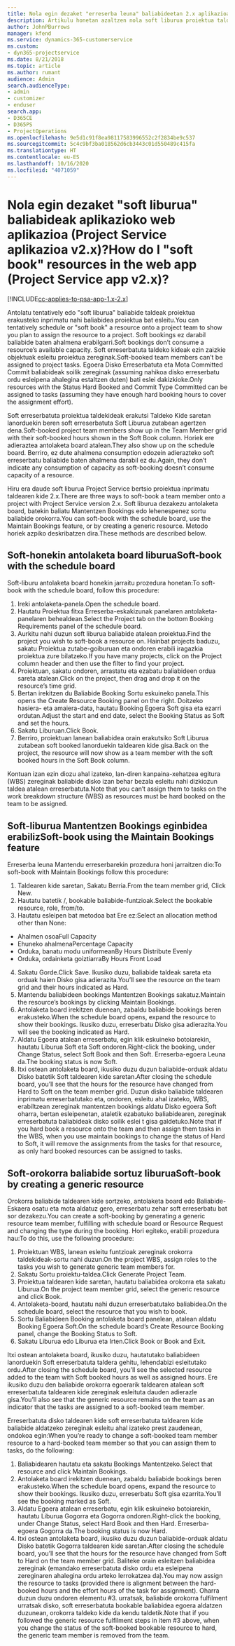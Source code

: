 ```yaml
---
title: Nola egin dezaket "erreserba leuna" baliabideetan 2.x aplikazioaren bertsioan?
description: Artikulu honetan azaltzen nola soft liburua proiektua taldekideak Project Service batekin.
author: JohnPBurrows
manager: kfend
ms.service: dynamics-365-customerservice
ms.custom:
- dyn365-projectservice
ms.date: 8/21/2018
ms.topic: article
ms.author: rumant
audience: Admin
search.audienceType:
- admin
- customizer
- enduser
search.app:
- D365CE
- D365PS
- ProjectOperations
ms.openlocfilehash: 9e5d1c91f8ea98117583996552c2f2834be9c537
ms.sourcegitcommit: 5c4c9bf3ba018562d6cb3443c01d550489c415fa
ms.translationtype: HT
ms.contentlocale: eu-ES
ms.lasthandoff: 10/16/2020
ms.locfileid: "4071059"
---
```

# <a name="how-do-i-soft-book-resources-in-the-web-app-project-service-app-v2x"></a><span data-ttu-id="da258-103">Nola egin dezaket "soft liburua" baliabideak aplikazioko web aplikazioa (Project Service aplikazioa v2.x)?</span><span class="sxs-lookup"><span data-stu-id="da258-103">How do I "soft book" resources in the web app (Project Service app v2.x)?</span></span>

[!INCLUDE[cc-applies-to-psa-app-1.x-2.x](../includes/cc-applies-to-psa-app-1x-2x.md)]

<span data-ttu-id="da258-104">Antolatu tentatively edo "soft liburua" baliabide taldeak proiektua erakusteko inprimatu nahi baliabidea proiektua bat esleitu.</span><span class="sxs-lookup"><span data-stu-id="da258-104">You can tentatively schedule or "soft book" a resource onto a project team to show you plan to assign the resource to a project.</span></span> <span data-ttu-id="da258-105">Soft bookings ez darabil baliabide baten ahalmena erabilgarri.</span><span class="sxs-lookup"><span data-stu-id="da258-105">Soft bookings don’t consume a resource’s available capacity.</span></span> <span data-ttu-id="da258-106">Soft erreserbatuta taldeko kideak ezin zaizkie objektuak esleitu proiektua zereginak.</span><span class="sxs-lookup"><span data-stu-id="da258-106">Soft-booked team members can’t be assigned to project tasks.</span></span> <span data-ttu-id="da258-107">Egoera Disko Erreserbatuta eta Mota Committed Commit baliabideak soilik zereginak (assuming nahikoa disko erreserbatu ordu esleipena ahalegina estaltzen duten) bati eslei dakizkioke.</span><span class="sxs-lookup"><span data-stu-id="da258-107">Only resources with the Status Hard Booked and Commit Type Committed can be assigned to tasks (assuming they have enough hard booking hours to cover the assignment effort).</span></span>

<span data-ttu-id="da258-108">Soft erreserbatuta proiektua taldekideak erakutsi Taldeko Kide saretan lanorduekin beren soft erreserbatuta Soft Liburua zutabean agertzen dena.</span><span class="sxs-lookup"><span data-stu-id="da258-108">Soft-booked project team members show up in the Team Member grid with their soft-booked hours shown in the Soft Book column.</span></span> <span data-ttu-id="da258-109">Horiek ere adieraztea antolaketa board atalean.</span><span class="sxs-lookup"><span data-stu-id="da258-109">They also show up on the schedule board.</span></span> <span data-ttu-id="da258-110">Berriro, ez dute ahalmena consumption edozein adierazteko soft erreserbatu baliabide baten ahalmena darabil ez du.</span><span class="sxs-lookup"><span data-stu-id="da258-110">Again, they don’t indicate any consumption of capacity as soft-booking doesn’t consume capacity of a resource.</span></span>

<span data-ttu-id="da258-111">Hiru era daude soft liburua Project Service bertsio proiektua inprimatu taldearen kide 2.x.</span><span class="sxs-lookup"><span data-stu-id="da258-111">There are three ways to soft-book a team member onto a project with Project Service version 2.x.</span></span> <span data-ttu-id="da258-112">Soft liburua dezakezu antolaketa board, batekin baliatu Mantentzen Bookings edo lehenespenez sortu baliabide orokorra.</span><span class="sxs-lookup"><span data-stu-id="da258-112">You can soft-book with the schedule board, use the Maintain Bookings feature, or by creating a generic resource.</span></span> <span data-ttu-id="da258-113">Metodo horiek azpiko deskribatzen dira.</span><span class="sxs-lookup"><span data-stu-id="da258-113">These methods are described below.</span></span>

## <a name="soft-book-with-the-schedule-board"></a><span data-ttu-id="da258-114">Soft-honekin antolaketa board liburua</span><span class="sxs-lookup"><span data-stu-id="da258-114">Soft-book with the schedule board</span></span>

<span data-ttu-id="da258-115">Soft-liburu antolaketa board honekin jarraitu prozedura honetan:</span><span class="sxs-lookup"><span data-stu-id="da258-115">To soft-book with the schedule board, follow this procedure:</span></span> 
1. <span data-ttu-id="da258-116">Ireki antolaketa-panela.</span><span class="sxs-lookup"><span data-stu-id="da258-116">Open the schedule board.</span></span>
2. <span data-ttu-id="da258-117">Hautatu Proiektua fitxa Erreserba-eskakizunak panelaren antolaketa-panelaren behealdean.</span><span class="sxs-lookup"><span data-stu-id="da258-117">Select the Project tab on the bottom Booking Requirements panel of the schedule board.</span></span>
3. <span data-ttu-id="da258-118">Aurkitu nahi duzun soft liburua baliabide atalean proiektua.</span><span class="sxs-lookup"><span data-stu-id="da258-118">Find the project you wish to soft-book a resource on.</span></span> <span data-ttu-id="da258-119">Hainbat projects baduzu, sakatu Proiektua zutabe-goiburuan eta ondoren erabili iragazkia proiektua zure bilatzeko.</span><span class="sxs-lookup"><span data-stu-id="da258-119">If you have many projects, click on the Project column header and then use the filter to find your project.</span></span>
4. <span data-ttu-id="da258-120">Proiektuan, sakatu ondoren, arrastatu eta ezabatu baliabideen ordua sareta atalean.</span><span class="sxs-lookup"><span data-stu-id="da258-120">Click on the project, then drag and drop it on the resource’s time grid.</span></span>
5. <span data-ttu-id="da258-121">Bertan irekitzen du Baliabide Booking Sortu eskuineko panela.</span><span class="sxs-lookup"><span data-stu-id="da258-121">This opens the Create Resource Booking panel on the right.</span></span> <span data-ttu-id="da258-122">Doitzeko hasiera- eta amaiera-data, hautatu Booking Egoera Soft gisa eta ezarri ordutan.</span><span class="sxs-lookup"><span data-stu-id="da258-122">Adjust the start and end date, select the Booking Status as Soft and set the hours.</span></span> 
6. <span data-ttu-id="da258-123">Sakatu Liburuan.</span><span class="sxs-lookup"><span data-stu-id="da258-123">Click Book.</span></span>
7. <span data-ttu-id="da258-124">Berriro, proiektuan lanean baliabidea orain erakutsiko Soft Liburua zutabean soft booked lanorduekin taldearen kide gisa.</span><span class="sxs-lookup"><span data-stu-id="da258-124">Back on the project, the resource will now show as a team member with the soft booked hours in the Soft Book column.</span></span>

<span data-ttu-id="da258-125">Kontuan izan ezin diozu ahal izateko, lan-diren kanpaina-xehatzea egitura (WBS) zereginak baliabide disko izan behar bezala esleitu nahi dizkiozun taldea atalean erreserbatuta.</span><span class="sxs-lookup"><span data-stu-id="da258-125">Note that you can’t assign them to tasks on the work breakdown structure (WBS) as resources must be hard booked on the team to be assigned.</span></span>

## <a name="soft-book-using-the-maintain-bookings-feature"></a><span data-ttu-id="da258-126">Soft-liburua Mantentzen Bookings eginbidea erabiliz</span><span class="sxs-lookup"><span data-stu-id="da258-126">Soft-book using the Maintain Bookings feature</span></span>

<span data-ttu-id="da258-127">Erreserba leuna Mantendu erreserbarekin prozedura honi jarraitzen dio:</span><span class="sxs-lookup"><span data-stu-id="da258-127">To soft-book with Maintain Bookings follow this procedure:</span></span>
1. <span data-ttu-id="da258-128">Taldearen kide saretan, Sakatu Berria.</span><span class="sxs-lookup"><span data-stu-id="da258-128">From the team member grid, Click New.</span></span>
2. <span data-ttu-id="da258-129">Hautatu batetik /, bookable baliabide-funtzioak.</span><span class="sxs-lookup"><span data-stu-id="da258-129">Select the bookable resource, role, from/to.</span></span>
3. <span data-ttu-id="da258-130">Hautatu esleipen bat metodoa bat Ere ez:</span><span class="sxs-lookup"><span data-stu-id="da258-130">Select an allocation method other than None:</span></span>
- <span data-ttu-id="da258-131">Ahalmen osoa</span><span class="sxs-lookup"><span data-stu-id="da258-131">Full Capacity</span></span>
- <span data-ttu-id="da258-132">Ehuneko ahalmena</span><span class="sxs-lookup"><span data-stu-id="da258-132">Percentage Capacity</span></span>
- <span data-ttu-id="da258-133">Orduka, banatu modu uniformean</span><span class="sxs-lookup"><span data-stu-id="da258-133">By Hours Distribute Evenly</span></span>
- <span data-ttu-id="da258-134">Orduka, ordainketa goiztiarra</span><span class="sxs-lookup"><span data-stu-id="da258-134">By Hours Front Load</span></span>
4. <span data-ttu-id="da258-135">Sakatu Gorde.</span><span class="sxs-lookup"><span data-stu-id="da258-135">Click Save.</span></span> <span data-ttu-id="da258-136">Ikusiko duzu, baliabide taldeak sareta eta orduak haien Disko gisa adierazita.</span><span class="sxs-lookup"><span data-stu-id="da258-136">You’ll see the resource on the team grid and their hours indicated as Hard.</span></span>
5. <span data-ttu-id="da258-137">Mantendu baliabideen bookings Mantentzen Bookings sakatuz.</span><span class="sxs-lookup"><span data-stu-id="da258-137">Maintain the resource’s bookings by clicking Maintain Bookings.</span></span>
6. <span data-ttu-id="da258-138">Antolaketa board irekitzen duenean, zabaldu baliabide bookings beren erakusteko.</span><span class="sxs-lookup"><span data-stu-id="da258-138">When the schedule board opens, expand the resource to show their bookings.</span></span> <span data-ttu-id="da258-139">Ikusiko duzu, erreserbatu Disko gisa adierazita.</span><span class="sxs-lookup"><span data-stu-id="da258-139">You will see the booking indicated as Hard.</span></span>
7. <span data-ttu-id="da258-140">Aldatu Egoera atalean erreserbatu, egin klik eskuineko botoiarekin, hautatu Liburua Soft eta Soft ondoren.</span><span class="sxs-lookup"><span data-stu-id="da258-140">Right-click the booking, under Change Status, select Soft Book and then Soft.</span></span> <span data-ttu-id="da258-141">Erreserba-egoera Leuna da.</span><span class="sxs-lookup"><span data-stu-id="da258-141">The booking status is now Soft.</span></span>
8. <span data-ttu-id="da258-142">Itxi ostean antolaketa board, ikusiko duzu duzun baliabide-orduak aldatu Disko batetik Soft taldearen kide saretan.</span><span class="sxs-lookup"><span data-stu-id="da258-142">After closing the schedule board, you’ll see that the hours for the resource have changed from Hard to Soft on the team member grid.</span></span>
<span data-ttu-id="da258-143">Duzun disko baliabide taldearen inprimatu erreserbatutako eta, ondoren, esleitu ahal izateko, WBS, erabiltzean zereginak mantentzen bookings aldatu Disko egoera Soft oharra, bertan esleipenetan, ataletik ezabatuko baliabidearen, zereginak erreserbatuta baliabideak disko soilik eslei t gisa galdetuko.</span><span class="sxs-lookup"><span data-stu-id="da258-143">Note that if you hard book a resource onto the team and then assign them tasks in the WBS, when you use maintain bookings to change the status of Hard to Soft, it will remove the assignments from the tasks for that resource, as only hard booked resources can be assigned to tasks.</span></span>

## <a name="soft-book-by-creating-a-generic-resource"></a><span data-ttu-id="da258-144">Soft-orokorra baliabide sortuz liburua</span><span class="sxs-lookup"><span data-stu-id="da258-144">Soft-book by creating a generic resource</span></span>

<span data-ttu-id="da258-145">Orokorra baliabide taldearen kide sortzeko, antolaketa board edo Baliabide-Eskaera osatu eta mota aldatuz gero, erreserbatu zehar soft erreserbatu bat sor dezakezu.</span><span class="sxs-lookup"><span data-stu-id="da258-145">You can create a soft-booking by generating a generic resource team member, fulfilling with schedule board or Resource Request and changing the type during the booking.</span></span>
<span data-ttu-id="da258-146">Hori egiteko, erabili prozedura hau:</span><span class="sxs-lookup"><span data-stu-id="da258-146">To do this, use the following procedure:</span></span>

1. <span data-ttu-id="da258-147">Proiektuan WBS, lanean esleitu funtzioak zereginak orokorra taldekideak-sortu nahi duzun.</span><span class="sxs-lookup"><span data-stu-id="da258-147">On the project WBS, assign roles to the tasks you wish to generate generic team members for.</span></span>
2. <span data-ttu-id="da258-148">Sakatu Sortu proiektu-taldea.</span><span class="sxs-lookup"><span data-stu-id="da258-148">Click Generate Project Team.</span></span>
3. <span data-ttu-id="da258-149">Proiektua taldearen kide saretan, hautatu baliabidea orokorra eta sakatu Liburua.</span><span class="sxs-lookup"><span data-stu-id="da258-149">On the project team member grid, select the generic resource and click Book.</span></span>
4. <span data-ttu-id="da258-150">Antolaketa-board, hautatu nahi duzun erreserbatutako baliabidea.</span><span class="sxs-lookup"><span data-stu-id="da258-150">On the schedule board, select the resource that you wish to book.</span></span>
5. <span data-ttu-id="da258-151">Sortu Baliabideen Booking antolaketa board panelean, atalean aldatu Booking Egoera Soft.</span><span class="sxs-lookup"><span data-stu-id="da258-151">On the schedule board’s Create Resource Booking panel, change the Booking Status to Soft.</span></span>
6. <span data-ttu-id="da258-152">Sakatu Liburua edo Liburua eta Irten.</span><span class="sxs-lookup"><span data-stu-id="da258-152">Click Book or Book and Exit.</span></span>

<span data-ttu-id="da258-153">Itxi ostean antolaketa board, ikusiko duzu, hautatutako baliabideen lanorduekin Soft erreserbatuta taldera gehitu, lehendabizi esleitutako ordu.</span><span class="sxs-lookup"><span data-stu-id="da258-153">After closing the schedule board, you’ll see the selected resource added to the team with Soft booked hours as well as assigned hours.</span></span> <span data-ttu-id="da258-154">Ere ikusiko duzu den baliabide orokorra egoerarik taldearen atalean soft erreserbatuta taldearen kide zereginak esleituta dauden adierazle gisa.</span><span class="sxs-lookup"><span data-stu-id="da258-154">You’ll also see that the generic resource remains on the team as an indicator that the tasks are assigned to a soft-booked team member.</span></span>

<span data-ttu-id="da258-155">Erreserbatuta disko taldearen kide soft erreserbatuta taldearen kide baliabide aldatzeko zereginak esleitu ahal izateko prest zaudenean, ondokoa egin:</span><span class="sxs-lookup"><span data-stu-id="da258-155">When you’re ready to change a soft-booked team member resource to a hard-booked team member so that you can assign them to tasks, do the following:</span></span>

1. <span data-ttu-id="da258-156">Baliabidearen hautatu eta sakatu Bookings Mantentzeko.</span><span class="sxs-lookup"><span data-stu-id="da258-156">Select that resource and click Maintain Bookings.</span></span>
2. <span data-ttu-id="da258-157">Antolaketa board irekitzen duenean, zabaldu baliabide bookings beren erakusteko.</span><span class="sxs-lookup"><span data-stu-id="da258-157">When the schedule board opens, expand the resource to show their bookings.</span></span> <span data-ttu-id="da258-158">Ikusiko duzu, erreserbatu Soft gisa ezarrita.</span><span class="sxs-lookup"><span data-stu-id="da258-158">You’ll see the booking marked as Soft.</span></span>
3. <span data-ttu-id="da258-159">Aldatu Egoera atalean erreserbatu, egin klik eskuineko botoiarekin, hautatu Liburua Gogorra eta Gogorra ondoren.</span><span class="sxs-lookup"><span data-stu-id="da258-159">Right-click the booking, under Change Status, select Hard Book and then Hard.</span></span> <span data-ttu-id="da258-160">Erreserba-egoera Gogorra da.</span><span class="sxs-lookup"><span data-stu-id="da258-160">The booking status is now Hard.</span></span>
4. <span data-ttu-id="da258-161">Itxi ostean antolaketa board, ikusiko duzu duzun baliabide-orduak aldatu Disko batetik Gogorra taldearen kide saretan.</span><span class="sxs-lookup"><span data-stu-id="da258-161">After closing the schedule board, you’ll see that the hours for the resource have changed from Soft to Hard on the team member grid.</span></span> <span data-ttu-id="da258-162">Baliteke orain esleitzen baliabidea zereginak (emandako erreserbatuta disko ordu eta esleipena zereginaren ahalegina ordu arteko lerrokatzea da).</span><span class="sxs-lookup"><span data-stu-id="da258-162">You may now assign the resource to tasks (provided there is alignment between the hard-booked hours and the effort hours of the task for assignment).</span></span> <span data-ttu-id="da258-163">Oharra duzun duzu ondoren elementu #3. urratsak, baliabide orokorra fulfilment urratsak disko, soft erreserbatuta bookable baliabidea egoera aldatzen duzunean, orokorra taldeko kide da kendu taldetik.</span><span class="sxs-lookup"><span data-stu-id="da258-163">Note that if you followed the generic resource fulfilment steps in item #3 above, when you change the status of the soft-booked bookable resource to hard, the generic team member is removed from the team.</span></span>
